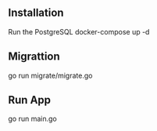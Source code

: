 ## Installation
Run the PostgreSQL
docker-compose up -d


## Migrattion
go run migrate/migrate.go


## Run App
go run main.go